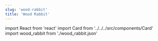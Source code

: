 ```yaml
---
slug: 'wood-rabbit'
title: 'Wood Rabbit'
---
```


import React from 'react'
import Card from '../../../src/components/Card'
import wood_rabbit from './wood_rabbit.json'

<Card data={wood_rabbit} />
